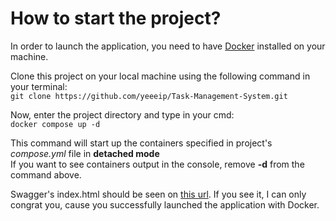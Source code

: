 # How to start the project?

In order to launch the application, you need to have [Docker](https://www.docker.com/) installed on your machine.

Clone this project on your local machine using the following command in your terminal:  
`git clone https://github.com/yeeeip/Task-Management-System.git`

Now, enter the project directory and type in your cmd:  
`
docker compose up -d
`

This command will start up the containers specified in project's *compose.yml* file in **detached mode**  
If you want to see containers output in the console, remove **-d** from the command above.

Swagger's index.html should be seen on [this url](http://localhost:8080/swagger-ui/index.html).  If you see it, I can only congrat you, cause you successfully launched the application with Docker.